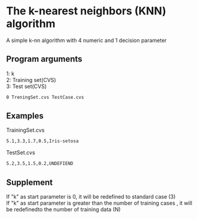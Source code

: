 # The k-nearest neighbors (KNN) algorithm

A simple k-nn algorithm with 4 numeric and 1
decision parameter

## Program arguments

1: k  
2: Training set(CVS)  
3: Test set(CVS)

```bash
0 TreningSet.cvs TestCase.cvs
```

## Examples

TrainingSet.cvs
```bash
5.1,3.3,1.7,0.5,Iris-setosa
```
TestSet.cvs
```bash
5.2,3.5,1.5,0.2,UNDEFIEND
```



## Supplement

If "k" as start parameter is 0, it will be redefined to standard case (3)  
If "k" as start parameter is greater than the number of training cases , it will be redefinedto the number of training data (N)
